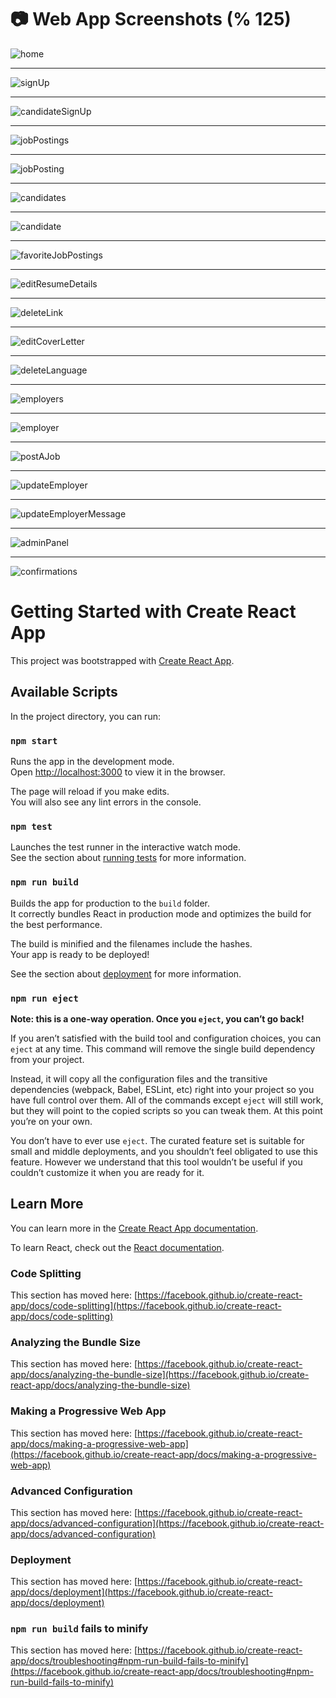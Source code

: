 # 📷 Web App Screenshots (% 125)

![home](https://res.cloudinary.com/merveucer/image/upload/v1632492138/gitHub/home_aojxni.png)

---

![signUp](https://res.cloudinary.com/merveucer/image/upload/v1632492139/gitHub/signUp_feemt8.png)

---

![candidateSignUp](https://res.cloudinary.com/merveucer/image/upload/v1632492135/gitHub/candidateSignUp_ihegn0.png)

---

![jobPostings](https://res.cloudinary.com/merveucer/image/upload/v1632492139/gitHub/jobPostings_kewets.png)

---

![jobPosting](https://res.cloudinary.com/merveucer/image/upload/v1632492137/gitHub/jobPosting_sirpum.png)

---

![candidates](https://res.cloudinary.com/merveucer/image/upload/v1632492135/gitHub/candidates_wwdolb.png)

---

![candidate](https://res.cloudinary.com/merveucer/image/upload/v1632492135/gitHub/candidate_vymgo6.png)

---

![favoriteJobPostings](https://res.cloudinary.com/merveucer/image/upload/v1632492137/gitHub/favoriteJobPostings_mpvcqp.png)

---

![editResumeDetails](https://res.cloudinary.com/merveucer/image/upload/v1632492136/gitHub/editResumeDetails_lmfv5m.png)

---

![deleteLink](https://res.cloudinary.com/merveucer/image/upload/v1632492136/gitHub/deleteLink_xnjee9.png)

---

![editCoverLetter](https://res.cloudinary.com/merveucer/image/upload/v1632492136/gitHub/editCoverLetter_jjvxza.png)

---

![deleteLanguage](https://res.cloudinary.com/merveucer/image/upload/v1632492136/gitHub/deleteLanguage_klyl9v.png)

---

![employers](https://res.cloudinary.com/merveucer/image/upload/v1632492137/gitHub/employers_pjfkry.png)

---

![employer](https://res.cloudinary.com/merveucer/image/upload/v1632492136/gitHub/employer_iwrfji.png)

---

![postAJob](https://res.cloudinary.com/merveucer/image/upload/v1632492138/gitHub/postAJob_t7eipb.png)

---

![updateEmployer](https://res.cloudinary.com/merveucer/image/upload/v1632492139/gitHub/updateEmployer_churcn.png)

---

![updateEmployerMessage](https://res.cloudinary.com/merveucer/image/upload/v1632492738/gitHub/updateEmployerMessage_mfmcyf.png)

---

![adminPanel](https://res.cloudinary.com/merveucer/image/upload/v1632492134/gitHub/adminPanel_ucwqas.png)

---

![confirmations](https://res.cloudinary.com/merveucer/image/upload/v1632492135/gitHub/confirmations_knwmal.png)

# Getting Started with Create React App

This project was bootstrapped with [Create React App](https://github.com/facebook/create-react-app).

## Available Scripts

In the project directory, you can run:

### `npm start`

Runs the app in the development mode.\
Open [http://localhost:3000](http://localhost:3000) to view it in the browser.

The page will reload if you make edits.\
You will also see any lint errors in the console.

### `npm test`

Launches the test runner in the interactive watch mode.\
See the section about [running tests](https://facebook.github.io/create-react-app/docs/running-tests) for more information.

### `npm run build`

Builds the app for production to the `build` folder.\
It correctly bundles React in production mode and optimizes the build for the best performance.

The build is minified and the filenames include the hashes.\
Your app is ready to be deployed!

See the section about [deployment](https://facebook.github.io/create-react-app/docs/deployment) for more information.

### `npm run eject`

**Note: this is a one-way operation. Once you `eject`, you can’t go back!**

If you aren’t satisfied with the build tool and configuration choices, you can `eject` at any time. This command will remove the single build dependency from your project.

Instead, it will copy all the configuration files and the transitive dependencies (webpack, Babel, ESLint, etc) right into your project so you have full control over them. All of the commands except `eject` will still work, but they will point to the copied scripts so you can tweak them. At this point you’re on your own.

You don’t have to ever use `eject`. The curated feature set is suitable for small and middle deployments, and you shouldn’t feel obligated to use this feature. However we understand that this tool wouldn’t be useful if you couldn’t customize it when you are ready for it.

## Learn More

You can learn more in the [Create React App documentation](https://facebook.github.io/create-react-app/docs/getting-started).

To learn React, check out the [React documentation](https://reactjs.org/).

### Code Splitting

This section has moved here: [https://facebook.github.io/create-react-app/docs/code-splitting](https://facebook.github.io/create-react-app/docs/code-splitting)

### Analyzing the Bundle Size

This section has moved here: [https://facebook.github.io/create-react-app/docs/analyzing-the-bundle-size](https://facebook.github.io/create-react-app/docs/analyzing-the-bundle-size)

### Making a Progressive Web App

This section has moved here: [https://facebook.github.io/create-react-app/docs/making-a-progressive-web-app](https://facebook.github.io/create-react-app/docs/making-a-progressive-web-app)

### Advanced Configuration

This section has moved here: [https://facebook.github.io/create-react-app/docs/advanced-configuration](https://facebook.github.io/create-react-app/docs/advanced-configuration)

### Deployment

This section has moved here: [https://facebook.github.io/create-react-app/docs/deployment](https://facebook.github.io/create-react-app/docs/deployment)

### `npm run build` fails to minify

This section has moved here: [https://facebook.github.io/create-react-app/docs/troubleshooting#npm-run-build-fails-to-minify](https://facebook.github.io/create-react-app/docs/troubleshooting#npm-run-build-fails-to-minify)